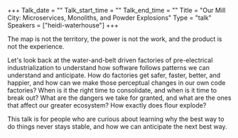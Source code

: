 +++
Talk_date = ""
Talk_start_time = ""
Talk_end_time = ""
Title = "Our Mill City: Microservices, Monoliths, and Powder Explosions"
Type = "talk"
Speakers = ["heidi-waterhouse"]
+++

The map is not the territory, the power is not the work, and the product is not the experience.

Let's look back at the water-and-belt driven factories of pre-electrical industrialization to understand how software follows patterns we can understand and anticipate. How do factories get safer, faster, better, and happier, and how can we make those perceptual changes in our own code factories? When is it the right time to consolidate, and when is it time to break out? What are the dangers we take for granted, and what are the ones that affect our greater ecosystem? How exactly does flour explode?

This talk is for people who are curious about learning why the best way to do things never stays stable, and how we can anticipate the next best way.
